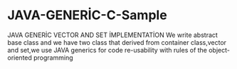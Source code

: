 # JAVA-GENERİC-C-Sample
JAVA GENERİC VECTOR AND SET İMPLEMENTATİON
We write abstract base class and we have two class that derived from container class,vector and set,we use JAVA generics for code re-usability with rules of the object-oriented programming
